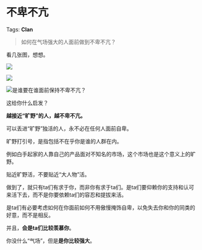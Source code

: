 # 不卑不亢

Tags: **Clan**

> 如何在气场强大的人面前做到不卑不亢？



看几张图，想想。

![](https://pic2.zhimg.com/50/v2-2c19a5fe6d3d4af0e9868392a182bfd7_720w.jpg?source=1940ef5c)  


![](https://pica.zhimg.com/50/v2-6fdce6144e975423947c626bc554a65f_720w.jpg?source=1940ef5c)  


![](https://pic3.zhimg.com/50/v2-c017f8149dafb0ffc8d6ab8d8888fb43_720w.jpg?source=1940ef5c)是谁要在谁面前保持不卑不亢？

这给你什么启发？

  


**越接近“旷野”的人，越不卑不亢。**

可以丢进“旷野”独活的人，永不必在任何人面前自卑。

旷野打引号，是指包括不在乎你是谁的人群在内。

例如白手起家的人靠自己的产品面对不知名的市场，这个市场也是这个意义上的旷野。

贴近旷野活，不要贴近“大人物”活。

做到了，就只有ta们有求于你，而非你有求于ta们。是ta们要仰赖你的支持和认可来活下去，而不是你要依赖ta们的容忍和提拔来活。

是ta们有必要考虑如何在你面前如何不用傲慢掩饰自卑，以免失去你和你的同类的好意，而不是相反。

并且，**会是ta们比较羡慕你**。

你没什么“气场”，但是**是你比较强大**。



